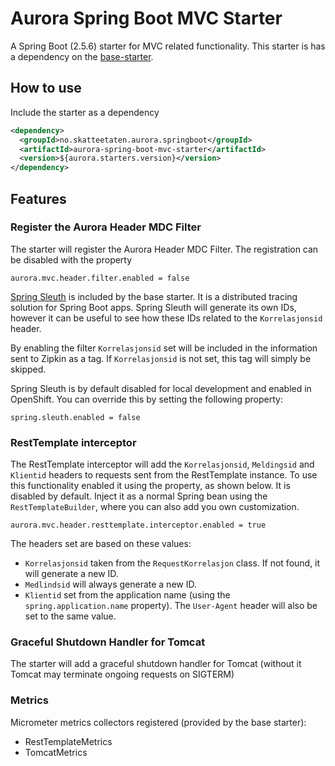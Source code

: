 # Aurora Spring Boot MVC Starter

A Spring Boot (2.5.6) starter for MVC related functionality.
This starter is has a dependency on the [base-starter](https://github.com/Skatteetaten/aurora-spring-boot-base-starter).

## How to use
Include the starter as a dependency

```xml
<dependency>
  <groupId>no.skatteetaten.aurora.springboot</groupId>
  <artifactId>aurora-spring-boot-mvc-starter</artifactId>
  <version>${aurora.starters.version}</version>
</dependency>
```

## Features

### Register the Aurora Header MDC Filter

The starter will register the Aurora Header MDC Filter. The registration can be disabled with the property
```properties
aurora.mvc.header.filter.enabled = false
```

[Spring Sleuth](https://spring.io/projects/spring-cloud-sleuth) is included by the base starter.
It is a distributed tracing solution for Spring Boot apps. Spring Sleuth will generate its own IDs, however it can be useful to see how these IDs related to the `Korrelasjonsid` header.

By enabling the filter `Korrelasjonsid` set will be included in the information sent to Zipkin as a tag.
If `Korrelasjonsid` is not set, this tag will simply be skipped.

Spring Sleuth is by default disabled for local development and enabled in OpenShift.
You can override this by setting the following property:

```properties
spring.sleuth.enabled = false
```

### RestTemplate interceptor

The RestTemplate interceptor will add the `Korrelasjonsid`, `Meldingsid` and `Klientid` headers to requests sent from the RestTemplate instance.
To use this functionality enabled it using the property, as shown below. It is disabled by default.
Inject it as a normal Spring bean using the `RestTemplateBuilder`, where you can also add you own customization.

```properties
aurora.mvc.header.resttemplate.interceptor.enabled = true
```

The headers set are based on these values:
- `Korrelasjonsid` taken from the `RequestKorrelasjon` class. If not found, it will generate a new ID.
- `Medlindsid` will always generate a new ID.
- `Klientid` set from the application name (using the `spring.application.name` property). The `User-Agent` header will also be set to the same value.


### Graceful Shutdown Handler for Tomcat

The starter will add a graceful shutdown handler for Tomcat (without it Tomcat may terminate ongoing requests on SIGTERM)

### Metrics

Micrometer metrics collectors registered (provided by the base starter):
* RestTemplateMetrics
* TomcatMetrics


